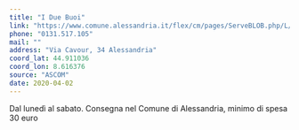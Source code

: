 ```yaml
---
title: "I Due Buoi"
link: "https://www.comune.alessandria.it/flex/cm/pages/ServeBLOB.php/L/IT/IDPagina/2069"
phone: "0131.517.105"
mail: ""
address: "Via Cavour, 34 Alessandria"
coord_lat: 44.911036
coord_lon: 8.616376
source: "ASCOM"
date: 2020-04-02
---
```


Dal lunedì al sabato. Consegna nel Comune di Alessandria, minimo di spesa 30 euro
